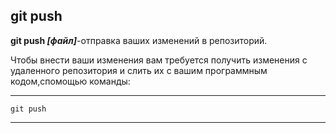 ## git push

**git push *[файл]***-отправка ваших изменений в репозиторий.

Чтобы внести ваши изменения вам требуется получить изменения с удаленного репозитория и слить их с вашим программным кодом,спомощью команды:


---
    git push
---
